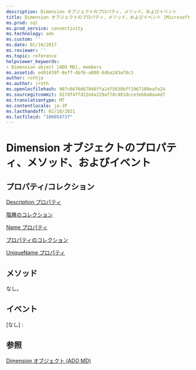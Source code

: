 ```yaml
---
description: Dimension オブジェクトのプロパティ、メソッド、およびイベント
title: Dimension オブジェクトのプロパティ、メソッド、およびイベント |Microsoft Docs
ms.prod: sql
ms.prod_service: connectivity
ms.technology: ado
ms.custom: ''
ms.date: 01/19/2017
ms.reviewer: ''
ms.topic: reference
helpviewer_keywords:
- Dimension object [ADO MD], members
ms.assetid: e491439f-8eff-4bf6-a808-8dba243af8c3
author: rothja
ms.author: jroth
ms.openlocfilehash: 907c6676667046ffa14f5039bff1967109eafa24
ms.sourcegitcommit: 917df4ffd22e4a229af7dc481dcce3ebba0aa4d7
ms.translationtype: MT
ms.contentlocale: ja-JP
ms.lasthandoff: 02/10/2021
ms.locfileid: "100054737"
---
```

# <a name="dimension-object-properties-methods-and-events"></a>Dimension オブジェクトのプロパティ、メソッド、およびイベント
## <a name="propertiescollections"></a>プロパティ/コレクション  
 [Description プロパティ](./description-property-ado-md.md)  
  
 [階層のコレクション](./hierarchies-collection-ado-md.md)  
  
 [Name プロパティ](./name-property-ado-md.md)  
  
 [プロパティのコレクション](../ado-api/properties-collection-ado.md)  
  
 [UniqueName プロパティ](./uniquename-property-ado-md.md)  
  
## <a name="methods"></a>メソッド  
 なし。  
  
## <a name="events"></a>イベント  
 [なし] :  
  
## <a name="see-also"></a>参照  
 [Dimension オブジェクト (ADO MD)](./dimension-object-ado-md.md)